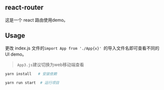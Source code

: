 ## react-router

这是一个 react 路由使用demo。

## Usage

更改 index.js 文件的`import App from './App{x}' `的导入文件名即可查看不同的 UI demo。

> `App3.js`建议切换为web移动端查看

```sh
yarn install   # 安装依赖

yarn run start	# 运行项目
```

